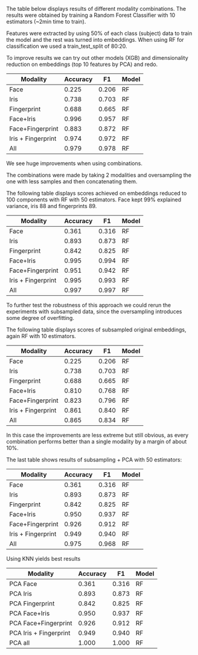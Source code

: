The table below displays results of different modality combinations. The results were obtained by training a Random Forest Classifier with 10 estimators (~2min time to train). 

Features were extracted by using 50% of each class (subject) data to train the model and the rest was turned into embeddings. When using RF for classification we used a train_test_split of 80:20.

To improve results we can try out other models (XGB) and dimensionality reduction on embeddings (top 10 features by PCA) and redo. 


| Modality              | Accuracy  | F1        | Model             |
|----------------       |---------- |-------    |----------------   |
| Face                  | 0.225     | 0.206     | RF                |
| Iris                  | 0.738     | 0.703     | RF                |
| Fingerprint           | 0.688     | 0.665     | RF                |
| Face+Iris             | 0.996     | 0.957     | RF                |
| Face+Fingerprint      | 0.883     | 0.872     | RF                |
| Iris + Fingerprint    | 0.974     | 0.972     | RF                |
| All                   | 0.979     | 0.978     | RF                |

We see huge improvements when using combinations. 

The combinations were made by taking 2 modalities and oversampling the one with less samples and then concatenating them. 

The following table displays scores achieved on embeddings reduced to 100 components with RF with 50 estimators.
Face kept 99% explained variance, iris 88 and fingerprints 89.

| Modality              | Accuracy  | F1        | Model             |
|----------------       |---------- |-------    |----------------   |
| Face                  | 0.361     | 0.316     | RF                |
| Iris                  | 0.893     | 0.873     | RF                |
| Fingerprint           | 0.842     | 0.825     | RF                |
| Face+Iris             | 0.995     | 0.994     | RF                |
| Face+Fingerprint      | 0.951     | 0.942     | RF                |
| Iris + Fingerprint    | 0.995     | 0.993     | RF                |
| All                   | 0.997     | 0.997     | RF                |

To further test the robustness of this approach we could rerun the experiments with subsampled data, since the oversampling introduces some degree of overfitting.


The following table displays scores of subsampled original embeddings, again RF with 10 estimators.

| Modality              | Accuracy  | F1        | Model             |
|----------------       |---------- |-------    |----------------   |
| Face                  | 0.225     | 0.206     | RF                |
| Iris                  | 0.738     | 0.703     | RF                |
| Fingerprint           | 0.688     | 0.665     | RF                |
| Face+Iris             | 0.810     | 0.768     | RF                |
| Face+Fingerprint      | 0.823     | 0.796     | RF                |
| Iris + Fingerprint    | 0.861     | 0.840     | RF                |
| All                   | 0.865     | 0.834     | RF                |

In this case the improvements are less extreme but still obvious, as every combination performs better than a single modality by a margin of about 10%.

The last table shows results of subsampling + PCA with 50 estimators:

| Modality              | Accuracy  | F1        | Model             |
|----------------       |---------- |-------    |----------------   |
| Face                  | 0.361     | 0.316     | RF                |
| Iris                  | 0.893     | 0.873     | RF                |
| Fingerprint           | 0.842     | 0.825     | RF                |
| Face+Iris             | 0.950     | 0.937     | RF                |
| Face+Fingerprint      | 0.926     | 0.912     | RF                |
| Iris + Fingerprint    | 0.949     | 0.940     | RF                |
| All                   | 0.975     | 0.968     | RF                |


Using KNN yields best results

| Modality              | Accuracy  | F1        | Model             |
|----------------       |---------- |-------    |----------------   |
| PCA Face                  | 0.361     | 0.316     | RF                |
| PCA Iris                  | 0.893     | 0.873     | RF                |
| PCA Fingerprint           | 0.842     | 0.825     | RF                |
| PCA Face+Iris             | 0.950     | 0.937     | RF                |
| PCA Face+Fingerprint      | 0.926     | 0.912     | RF                |
| PCA Iris + Fingerprint    | 0.949     | 0.940     | RF                |
| PCA all                   | 1.000     | 1.000     | RF                |
